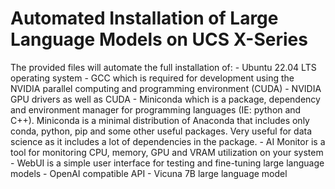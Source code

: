 # Automated Installation of Large Language Models on UCS X-Series

The provided files will automate the full installation of:
    - Ubuntu 22.04 LTS operating system
    - GCC which is required for development using the NVIDIA parallel computing and programming environment (CUDA)
    - NVIDIA GPU drivers as well as CUDA
    - Miniconda which is a package, dependency and environment manager for programming languages (IE: python and C++). Miniconda is a minimal distribution of Anaconda that includes only conda, python, pip and some other useful packages. Very useful for data science as it includes a lot of dependencies in the package.
    - AI Monitor is a tool for monitoring CPU, memory, GPU and VRAM utilization on your system
    - WebUI is a simple user interface for testing and fine-tuning large language models
    - OpenAI compatible API
    - Vicuna 7B large language model 
